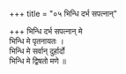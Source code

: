 +++
title = "०५ भिन्धि दर्भ सपत्नान्"

+++
भिन्धि दर्भ सपत्नान् मे  
भिन्धि मे पृतनायतः ।  
भिन्धि मे सर्वान् दुर्हार्दो  
भिन्धि मे द्विषतो मणे ॥